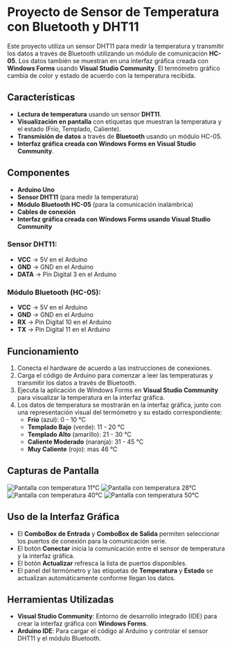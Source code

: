 # Proyecto de Sensor de Temperatura con Bluetooth y DHT11

Este proyecto utiliza un sensor DHT11 para medir la temperatura y transmitir los datos a través de Bluetooth utilizando un módulo de comunicación **HC-05**. Los datos también se muestran en una interfaz gráfica creada con **Windows Forms** usando **Visual Studio Community**. El termómetro gráfico cambia de color y estado de acuerdo con la temperatura recibida.

## Características

- **Lectura de temperatura** usando un sensor **DHT11**.
- **Visualización en pantalla** con etiquetas que muestran la temperatura y el estado (Frío, Templado, Caliente).
- **Transmisión de datos** a través de **Bluetooth** usando un módulo HC-05.
- **Interfaz gráfica creada con Windows Forms en Visual Studio Community**.
  
## Componentes

- **Arduino Uno** 
- **Sensor DHT11** (para medir la temperatura)
- **Módulo Bluetooth HC-05** (para la comunicación inalámbrica)
- **Cables de conexión**
- **Interfaz gráfica creada con Windows Forms usando Visual Studio Community**

### Sensor DHT11:

- **VCC** -> 5V en el Arduino
- **GND** -> GND en el Arduino
- **DATA** -> Pin Digital 3 en el Arduino

### Módulo Bluetooth (HC-05):

- **VCC** -> 5V en el Arduino
- **GND** -> GND en el Arduino
- **RX** -> Pin Digital 10 en el Arduino
- **TX** -> Pin Digital 11 en el Arduino

## Funcionamiento

1. Conecta el hardware de acuerdo a las instrucciones de conexiones.
2. Carga el código de Arduino para comenzar a leer las temperaturas y transmitir los datos a través de Bluetooth.
3. Ejecuta la aplicación de Windows Forms en **Visual Studio Community** para visualizar la temperatura en la interfaz gráfica.
4. Los datos de temperatura se mostrarán en la interfaz gráfica, junto con una representación visual del termómetro y su estado correspondiente:
   - **Frío** (azul): 0 - 10 °C
   - **Templado Bajo** (verde): 11 - 20 °C
   - **Templado Alto** (amarillo): 21 - 30 °C
   - **Caliente Moderado** (naranja): 31 - 45 °C
   - **Muy Caliente** (rojo): mas 46 °C

## Capturas de Pantalla

![Pantalla con temperatura 11°C](path/to/screenshot1.png)
![Pantalla con temperatura 28°C](path/to/screenshot2.png)
![Pantalla con temperatura 40°C](path/to/screenshot3.png)
![Pantalla con temperatura 50°C](path/to/screenshot4.png)

## Uso de la Interfaz Gráfica

- El **ComboBox de Entrada** y **ComboBox de Salida** permiten seleccionar los puertos de conexión para la comunicación serie.
- El botón **Conectar** inicia la comunicación entre el sensor de temperatura y la interfaz gráfica.
- El botón **Actualizar** refresca la lista de puertos disponibles.
- El panel del termómetro y las etiquetas de **Temperatura** y **Estado** se actualizan automáticamente conforme llegan los datos.

## Herramientas Utilizadas

- **Visual Studio Community**: Entorno de desarrollo integrado (IDE) para crear la interfaz gráfica con **Windows Forms**.
- **Arduino IDE**: Para cargar el código al Arduino y controlar el sensor DHT11 y el módulo Bluetooth.
  
